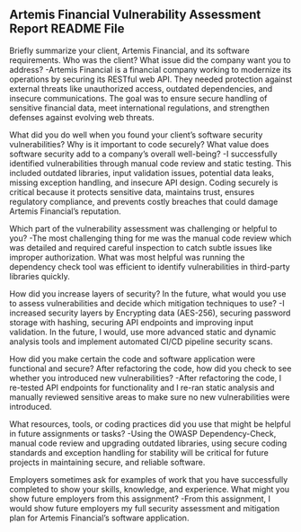 Artemis Financial Vulnerability Assessment Report README File
----------------------------------------------------------------
Briefly summarize your client, Artemis Financial, and its software requirements. Who was the client? What issue did the company want you to address?
  -Artemis Financial is a financial company working to modernize its operations by securing its RESTful web API. They needed protection against external threats like unauthorized access, outdated dependencies, and insecure communications. The goal was to ensure secure handling of sensitive financial data, meet international regulations, and strengthen defenses against evolving web threats.

  
What did you do well when you found your client’s software security vulnerabilities? Why is it important to code securely? What value does software security add to a company’s overall well-being?
  -I successfully identified vulnerabilities through manual code review and static testing.
This included outdated libraries, input validation issues, potential data leaks, missing exception handling, and insecure API design. Coding securely is critical because it protects sensitive data, maintains trust, ensures regulatory compliance, and prevents costly breaches that could damage Artemis Financial’s reputation.

  
Which part of the vulnerability assessment was challenging or helpful to you?
  -The most challenging thing for me was the manual code review which was detailed and required careful inspection to catch subtle issues like improper authorization. What was  most helpful was running the dependency check tool was efficient to identify vulnerabilities in third-party libraries quickly.

  
How did you increase layers of security? In the future, what would you use to assess vulnerabilities and decide which mitigation techniques to use?
  -I increased security layers by Encrypting data (AES-256), securing password storage with hashing, securing API endpoints and improving input validation. In the future, I would, use more advanced static and dynamic analysis tools and implement automated CI/CD pipeline security scans.

  
How did you make certain the code and software application were functional and secure? After refactoring the code, how did you check to see whether you introduced new vulnerabilities?
  -After refactoring the code, I re-tested API endpoints for functionality and I re-ran static analysis and manually reviewed sensitive areas to make sure no new vulnerabilities were introduced.

  
What resources, tools, or coding practices did you use that might be helpful in future assignments or tasks?
  -Using the OWASP Dependency-Check, manual code review and upgrading outdated libraries, using secure coding standards and exception handling for stability will be critical for future projects in maintaining secure, and reliable software. 

  
Employers sometimes ask for examples of work that you have successfully completed to show your skills, knowledge, and experience. What might you show future employers from this assignment?
  -From this assignment, I would show future employers my full security assessment and mitigation plan for Artemis Financial’s software application.

